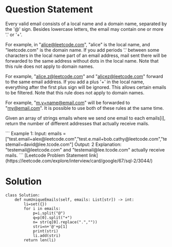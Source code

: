 # Question Statement 

<p>Every valid email consists of a local name and a domain name, separated by the '@' sign. Besides lowercase letters, the email may contain one or more '.' or '+'.

For example, in "alice@leetcode.com", "alice" is the local name, and "leetcode.com" is the domain name.
If you add periods '.' between some characters in the local name part of an email address, mail sent there will be forwarded to the same address without dots in the local name. Note that this rule does not apply to domain names.

For example, "alice.z@leetcode.com" and "alicez@leetcode.com" forward to the same email address.
If you add a plus '+' in the local name, everything after the first plus sign will be ignored. This allows certain emails to be filtered. Note that this rule does not apply to domain names.

For example, "m.y+name@email.com" will be forwarded to "my@email.com".
It is possible to use both of these rules at the same time.

Given an array of strings emails where we send one email to each emails[i], return the number of different addresses that actually receive mails.

 </p>
 ```
 Example 1:
 Input: emails = ["test.email+alex@leetcode.com","test.e.mail+bob.cathy@leetcode.com","testemail+david@lee.tcode.com"]
 Output: 2
 Explanation: "testemail@leetcode.com" and "testemail@lee.tcode.com" actually receive mails. 
 ```
[Leetcode Problem Statement link](https://leetcode.com/explore/interview/card/google/67/sql-2/3044/) 

# Solution 
```
class Solution:
    def numUniqueEmails(self, emails: List[str]) -> int:
        li=set({})
        for i in emails:
            p=i.split("@")
            q=p[0].split("+")
            n= str(q[0].replace(".",""))
            stri=n+'@'+p[1]
            print(stri)
            li.add(stri)
        return len(li)
 ```           
            
        
